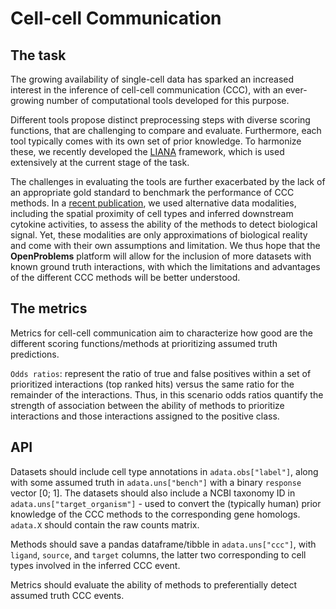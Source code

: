 # Cell-cell Communication

## The task

The growing availability of single-cell data has sparked an increased
interest in the inference of cell-cell communication (CCC),
with an ever-growing number of computational tools developed for this purpose.

Different tools propose distinct preprocessing steps with diverse
scoring functions, that are challenging to compare and evaluate. 
Furthermore, each tool typically comes with its own set of prior knowledge.
To harmonize these, we recently developed the 
[LIANA](https://github.com/saezlab/liana) framework, which is
used extensively at the current stage of the task.

The challenges in evaluating the tools are further exacerbated by the
lack of an appropriate gold standard to benchmark the performance of
CCC methods. In a [recent publication](https://rdcu.be/cR69y), we used
alternative data modalities, including the spatial proximity of cell types
and inferred downstream cytokine activities, to assess the ability
of the methods to detect biological signal. Yet, these modalities are only
approximations of biological reality and come with their own assumptions
and limitation. We thus hope that the **OpenProblems** platform will allow
for the inclusion of more datasets with known ground truth interactions,
with which the limitations and advantages of the
different CCC methods will be better understood.

## The metrics

Metrics for cell-cell communication aim to characterize how good are
the different scoring functions/methods at prioritizing 
assumed truth predictions.

`Odds ratios`: represent the ratio of true and false positives within a set of
prioritized interactions (top ranked hits) versus the same ratio for the 
remainder of the interactions. Thus, in this scenario odds ratios quantify
the strength of association between the ability of methods to prioritize
interactions and those interactions assigned to the positive class.

## API

Datasets should include cell type annotations in `adata.obs["label"]`,
along with some assumed truth in `adata.uns["bench"]` with a binary
`response` vector [0; 1]. The datasets should also include a NCBI taxonomy ID
in `adata.uns["target_organism"]` - used to convert the (typically human) prior
knowledge of the CCC methods to the corresponding gene homologs.
`adata.X` should contain the raw counts matrix.

Methods should save a pandas dataframe/tibble in `adata.uns["ccc"]`,
with `ligand`, `source`, and `target` columns, the latter two corresponding to
cell types involved in the inferred CCC event.

Metrics should evaluate the ability of methods to preferentially
detect assumed truth CCC events.
